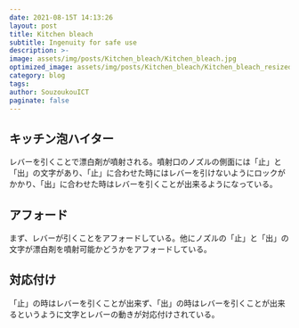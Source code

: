 ```yaml
---
date: 2021-08-15T 14:13:26
layout: post
title: Kitchen bleach
subtitle: Ingenuity for safe use
description: >-
image: assets/img/posts/Kitchen_bleach/Kitchen_bleach.jpg
optimized_image: assets/img/posts/Kitchen_bleach/Kitchen_bleach_resized_thumbnail.jpg
category: blog
tags: 
author: SouzoukouICT
paginate: false
---
```


## キッチン泡ハイター

レバーを引くことで漂白剤が噴射される。噴射口のノズルの側面には「止」と「出」の文字があり、「止」に合わせた時にはレバーを引けないようにロックがかかり、「出」に合わせた時はレバーを引くことが出来るようになっている。

## アフォード

まず、レバーが引くことをアフォードしている。他にノズルの「止」と「出」の文字が漂白剤を噴射可能かどうかをアフォードしている。

## 対応付け

「止」の時はレバーを引くことが出来ず、「出」の時はレバーを引くことが出来るというように文字とレバーの動きが対応付けされている。